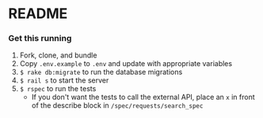 # README

### Get this running

1. Fork, clone, and bundle
1. Copy `.env.example` to `.env` and update with appropriate variables
1. `$ rake db:migrate` to run the database migrations
1. `$ rail s` to start the server
1. `$ rspec` to run the tests
    * If you don't want the tests to call the external API, place an `x` in front of the describe block in `/spec/requests/search_spec`

